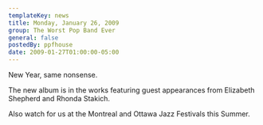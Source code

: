 ```yaml
---
templateKey: news
title: Monday, January 26, 2009
group: The Worst Pop Band Ever
general: false
postedBy: ppfhouse
date: 2009-01-27T01:00:00-05:00
---
```

New Year, same nonsense.

The new album is in the works featuring guest appearances from Elizabeth Shepherd and Rhonda Stakich.

Also watch for us at the Montreal and Ottawa Jazz Festivals this Summer.